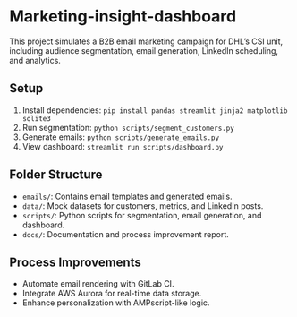 # Marketing-insight-dashboard
This project simulates a B2B email marketing campaign for DHL’s CSI unit, including audience segmentation, email generation, LinkedIn scheduling, and analytics.

## Setup
1. Install dependencies: `pip install pandas streamlit jinja2 matplotlib sqlite3`
2. Run segmentation: `python scripts/segment_customers.py`
3. Generate emails: `python scripts/generate_emails.py`
4. View dashboard: `streamlit run scripts/dashboard.py`

## Folder Structure
- `emails/`: Contains email templates and generated emails.
- `data/`: Mock datasets for customers, metrics, and LinkedIn posts.
- `scripts/`: Python scripts for segmentation, email generation, and dashboard.
- `docs/`: Documentation and process improvement report.

## Process Improvements
- Automate email rendering with GitLab CI.
- Integrate AWS Aurora for real-time data storage.
- Enhance personalization with AMPscript-like logic.
